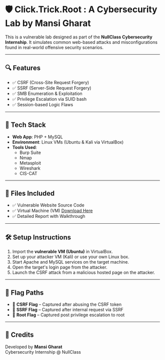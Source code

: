 # 🛡️ Click.Trick.Root : A Cybersecurity Lab by Mansi Gharat

This is a vulnerable lab designed as part of the **NullClass Cybersecurity Internship**. It simulates common web-based attacks and misconfigurations found in real-world offensive security scenarios.

---

## 🔍 Features

- ✅ CSRF (Cross-Site Request Forgery)
- ✅ SSRF (Server-Side Request Forgery)
- ✅ SMB Enumeration & Exploitation
- ✅ Privilege Escalation via SUID bash
- ✅ Session-based Logic Flaws

---

## 🧰 Tech Stack

- **Web App**: PHP + MySQL
- **Environment**: Linux VMs (Ubuntu & Kali via VirtualBox)
- **Tools Used**:
  - Burp Suite
  - Nmap
  - Metasploit
  - Wireshark
  - CIS-CAT

---

## 📁 Files Included

- ✅ Vulnerable Website Source Code
- ✅ Virtual Machine (VM) [Download Here](https://drive.google.com/file/d/10VCSkxFXg0kCwLLSejvuUoCgKWeMWYnU/view)
- ✅ Detailed Report with Walkthrough

---

## 🛠️ Setup Instructions

1. Import the **vulnerable VM (Ubuntu)** in VirtualBox.
2. Set up your attacker VM (Kali) or use your own Linux box.
3. Start Apache and MySQL services on the target machine.
4. Open the target's login page from the attacker.
5. Launch the CSRF attack from a malicious hosted page on the attacker.

---

## 🎯 Flag Paths

- 🏁 **CSRF Flag** – Captured after abusing the CSRF token
- 🏁 **SSRF Flag** – Captured after internal request via SSRF
- 🏁 **Root Flag** – Captured post privilege escalation to root

---

## 📌 Credits

Developed by **Mansi Gharat**  
Cybersecurity Internship @ NullClass

